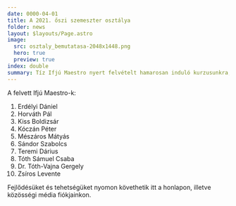 ```yaml
---
date: 0000-04-01
title: A 2021. őszi szemeszter osztálya
folder: news
layout: $layouts/Page.astro
image:
  src: osztaly_bemutatasa-2048x1448.png
  hero: true
  preview: true
index: double
summary: Tíz Ifjú Maestro nyert felvételt hamarosan induló kurzusunkra, akikkel már nagyon várjuk a közös munkát.
---
```

A felvett Ifjú Maestro-k:

1. Erdélyi Dániel
2. Horváth Pál
3. Kiss Boldizsár
4. Kóczán Péter
5. Mészáros Mátyás
6. Sándor Szabolcs
7. Teremi Dárius
8. Tóth Sámuel Csaba
9. Dr. Tóth-Vajna Gergely
10. Zsíros Levente

Fejlődésüket és tehetségüket nyomon követhetik itt a honlapon, illetve közösségi média fiókjainkon.